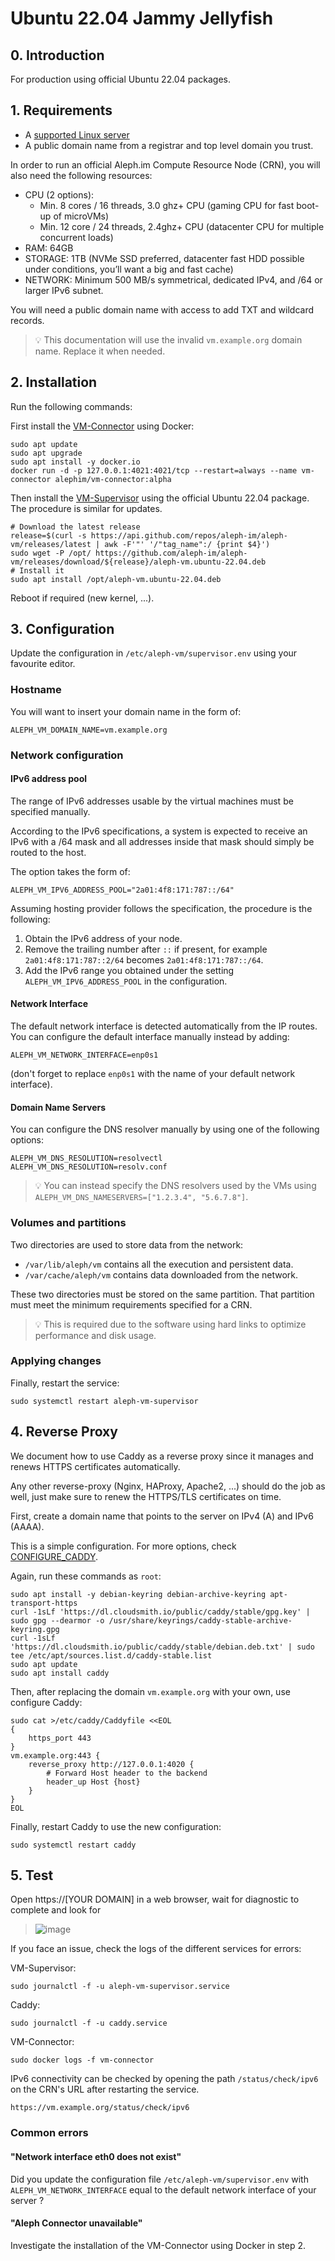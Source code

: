 # Ubuntu 22.04 Jammy Jellyfish

## 0. Introduction

For production using official Ubuntu 22.04 packages.

## 1. Requirements

- A [supported Linux server](https://github.com/aleph-im/aleph-vm/tree/main/src/aleph/vm/orchestrator#1-supported-platforms)
- A public domain name from a registrar and top level domain you trust.

In order to run an official Aleph.im Compute Resource Node (CRN), you will also need the following resources:

- CPU (2 options):
  - Min. 8 cores / 16 threads, 3.0 ghz+ CPU (gaming CPU for fast boot-up of microVMs)
  - Min. 12 core / 24 threads, 2.4ghz+ CPU (datacenter CPU for multiple concurrent loads)
- RAM: 64GB
- STORAGE: 1TB (NVMe SSD preferred, datacenter fast HDD possible under conditions, you’ll want a big and fast cache)
- NETWORK: Minimum 500 MB/s symmetrical, dedicated IPv4, and /64 or larger IPv6 subnet.

You will need a public domain name with access to add TXT and wildcard records.

> 💡 This documentation will use the invalid `vm.example.org` domain name. Replace it when needed.

## 2. Installation

Run the following commands:

First install the [VM-Connector](https://github.com/aleph-im/aleph-vm/tree/main/vm_connector) using Docker:

```shell
sudo apt update
sudo apt upgrade
sudo apt install -y docker.io
docker run -d -p 127.0.0.1:4021:4021/tcp --restart=always --name vm-connector alephim/vm-connector:alpha
```

Then install the [VM-Supervisor](https://github.com/aleph-im/aleph-vm/tree/main/src/aleph/vm/orchestrator) using the official Ubuntu 22.04 package.
The procedure is similar for updates.

```shell
# Download the latest release
release=$(curl -s https://api.github.com/repos/aleph-im/aleph-vm/releases/latest | awk -F'"' '/"tag_name":/ {print $4}')
sudo wget -P /opt/ https://github.com/aleph-im/aleph-vm/releases/download/${release}/aleph-vm.ubuntu-22.04.deb
# Install it
sudo apt install /opt/aleph-vm.ubuntu-22.04.deb
```

Reboot if required (new kernel, ...).

## 3. Configuration

Update the configuration in `/etc/aleph-vm/supervisor.env` using your favourite editor.

### Hostname

You will want to insert your domain name in the form of:

```
ALEPH_VM_DOMAIN_NAME=vm.example.org
```

### Network configuration

#### IPv6 address pool

The range of IPv6 addresses usable by the virtual machines must be specified manually.

According to the IPv6 specifications, a system is expected to receive an IPv6 with a /64
mask and all addresses inside that mask should simply be routed to the host.

The option takes the form of:
```
ALEPH_VM_IPV6_ADDRESS_POOL="2a01:4f8:171:787::/64"
```

Assuming hosting provider follows the specification, the procedure is the following:

1. Obtain the IPv6 address of your node.
2. Remove the trailing number after `::` if present, for example `2a01:4f8:171:787::2/64` becomes `2a01:4f8:171:787::/64`.
3. Add the IPv6 range you obtained under the setting `ALEPH_VM_IPV6_ADDRESS_POOL` in the configuration.



#### Network Interface

The default network interface is detected automatically from the IP routes.
You can configure the default interface manually instead by adding:

```
ALEPH_VM_NETWORK_INTERFACE=enp0s1
```

(don't forget to replace `enp0s1` with the name of your default network interface).


#### Domain Name Servers

You can configure the DNS resolver manually by using one of the following options:

```
ALEPH_VM_DNS_RESOLUTION=resolvectl
ALEPH_VM_DNS_RESOLUTION=resolv.conf
```

> 💡 You can instead specify the DNS resolvers used by the VMs using `ALEPH_VM_DNS_NAMESERVERS=["1.2.3.4", "5.6.7.8"]`.

### Volumes and partitions

Two directories are used to store data from the network:

- `/var/lib/aleph/vm` contains all the execution and persistent data.
- `/var/cache/aleph/vm` contains data downloaded from the network.

These two directories must be stored on the same partition.
That partition must meet the minimum requirements specified for a CRN.

> 💡 This is required due to the software using hard links to optimize performance and disk usage.

### Applying changes

Finally, restart the service:

```shell
sudo systemctl restart aleph-vm-supervisor
```

## 4. Reverse Proxy

We document how to use Caddy as a reverse proxy since it manages and renews HTTPS certificates automatically.

Any other reverse-proxy (Nginx, HAProxy, Apache2, ...) should do the job as well, just make sure to renew the
HTTPS/TLS certificates on time.

First, create a domain name that points to the server on IPv4 (A) and IPv6 (AAAA).

This is a simple configuration. For more options, check [CONFIGURE_CADDY](configure-caddy.md).

Again, run these commands as `root`:

```shell
sudo apt install -y debian-keyring debian-archive-keyring apt-transport-https
curl -1sLf 'https://dl.cloudsmith.io/public/caddy/stable/gpg.key' | sudo gpg --dearmor -o /usr/share/keyrings/caddy-stable-archive-keyring.gpg
curl -1sLf 'https://dl.cloudsmith.io/public/caddy/stable/debian.deb.txt' | sudo tee /etc/apt/sources.list.d/caddy-stable.list
sudo apt update
sudo apt install caddy
```

Then, after replacing the domain `vm.example.org` with your own, use configure Caddy:

```shell
sudo cat >/etc/caddy/Caddyfile <<EOL
{
    https_port 443
}
vm.example.org:443 {
    reverse_proxy http://127.0.0.1:4020 {
        # Forward Host header to the backend
        header_up Host {host}
    }
}
EOL
```

Finally, restart Caddy to use the new configuration:

```shell
sudo systemctl restart caddy
```

## 5. Test

Open https://[YOUR DOMAIN] in a web browser, wait for diagnostic to complete and look for

> ![image](https://user-images.githubusercontent.com/404665/150202090-91a02536-4e04-4af2-967f-fe105d116e1f.png)

If you face an issue, check the logs of the different services for errors:

VM-Supervisor:

```shell
sudo journalctl -f -u aleph-vm-supervisor.service
```

Caddy:

```shell
sudo journalctl -f -u caddy.service
```

VM-Connector:

```shell
sudo docker logs -f vm-connector
```

IPv6 connectivity can be checked by opening the path `/status/check/ipv6` on the CRN's URL after restarting the service.

```
https://vm.example.org/status/check/ipv6
```

### Common errors

#### "Network interface eth0 does not exist"

Did you update the configuration file `/etc/aleph-vm/supervisor.env` with `ALEPH_VM_NETWORK_INTERFACE` equal to
the default network interface of your server ?

#### "Aleph Connector unavailable"

Investigate the installation of the VM-Connector using Docker in step 2.
